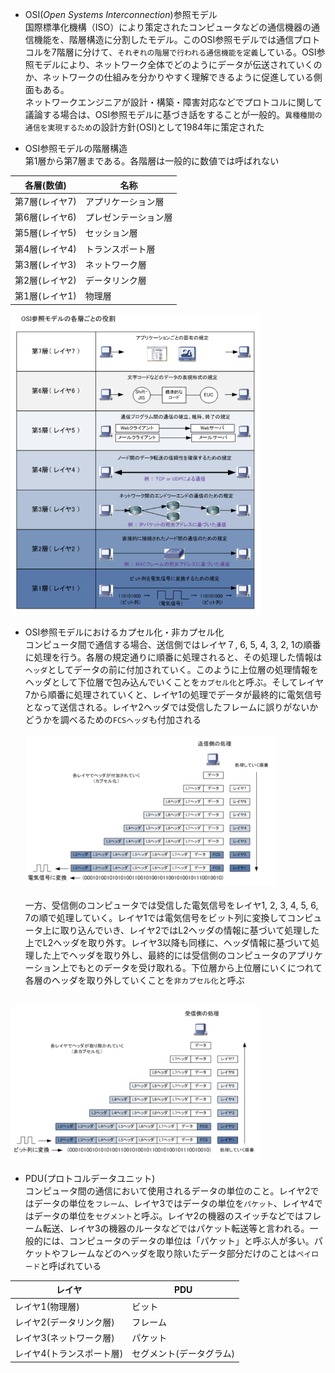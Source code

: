 - OSI(*Open Systems Interconnection*)参照モデル  
国際標準化機構（ISO）により策定されたコンピュータなどの通信機器の通信機能を、階層構造に分割したモデル。このOSI参照モデルでは通信プロトコルを7階層に分けて、`それぞれの階層で行われる通信機能を定義`している。OSI参照モデルにより、ネットワーク全体でどのようにデータが伝送されていくのか、ネットワークの仕組みを分かりやすく理解できるように促進している側面もある。  
ネットワークエンジニアが設計・構築・障害対応などでプロトコルに関して議論する場合は、OSI参照モデルに基づき話をすることが一般的。`異種種間の通信を実現するため`の設計方針(OSI)として1984年に策定された

- OSI参照モデルの階層構造  
第1層から第7層まである。各階層は一般的に数値では呼ばれない

|各層(数値)   |名称             |
|------------|----------------|
|第7層(レイヤ7)|アプリケーション層 |
|第6層(レイヤ6)|プレゼンテーション層|
|第5層(レイヤ5)|セッション層      |
|第4層(レイヤ4)|トランスポート層   |
|第3層(レイヤ3)|ネットワーク層     |
|第2層(レイヤ2)|データリンク層     |
|第1層(レイヤ1)|物理層            |

<img width="400" alt="" src="../images/OSI参照モデル役割.png">

- OSI参照モデルにおけるカプセル化・非カプセル化  
コンピュータ間で通信する場合、送信側ではレイヤ７, 6, 5, 4, 3, 2, 1の順番に処理を行う。各層の規定通りに順番に処理されると、その処理した情報は`ヘッダ`としてデータの前に付加されていく。このように上位層の処理情報をヘッダとして下位層で包み込んでいくことを`カプセル化`と呼ぶ。そしてレイヤ7から順番に処理されていくと、レイヤ1の処理でデータが最終的に電気信号となって送信される。レイヤ2ヘッダでは受信したフレームに誤りがないかどうかを調べるための`FCSヘッダ`も付加される<br><br>
<img width="400" alt="" src="../images/カプセル化.png"><br><br>
一方、受信側のコンピュータでは受信した電気信号をレイヤ1, 2, 3, 4, 5, 6, 7の順で処理していく。レイヤ1では電気信号をビット列に変換してコンピュータ上に取り込んでいき、レイヤ2ではL2ヘッダの情報に基づいて処理した上でL2ヘッダを取り外す。レイヤ3以降も同様に、ヘッダ情報に基づいて処理した上でヘッダを取り外し、最終的には受信側のコンピュータのアプリケーション上でもとのデータを受け取れる。下位層から上位層にいくにつれて各層のヘッダを取り外していくことを`非カプセル化`と呼ぶ<br><br>
<img width="400" alt="" src="../images/非カプセル化.png">

- PDU(プロトコルデータユニット)  
コンピュータ間の通信において使用されるデータの単位のこと。レイヤ2ではデータの単位を`フレーム`、レイヤ3ではデータの単位を`パケット`、レイヤ4ではデータの単位を`セグメント`と呼ぶ。レイヤ2の機器のスイッチなどではフレーム転送、レイヤ3の機器のルータなどではパケット転送等と言われる。一般的には、コンピュータのデータの単位は「パケット」と呼ぶ人が多い。パケットやフレームなどのヘッダを取り除いたデータ部分だけのことは`ペイロード`と呼ばれている

|レイヤ|PDU|
|-----|---|
|レイヤ1(物理層)|ビット|
|レイヤ2(データリンク層)|フレーム|
|レイヤ3(ネットワーク層)|パケット|
|レイヤ4(トランスポート層)|セグメント(データグラム)|

